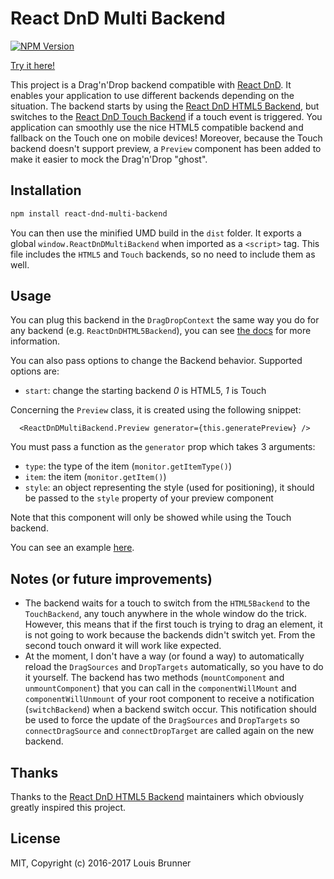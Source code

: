 # React DnD Multi Backend

[![NPM Version][npm-image]][npm-url]

[Try it here!](https://louisbrunner.github.io/react-dnd-multi-backend/examples)

This project is a Drag'n'Drop backend compatible with [React DnD](https://github.com/gaearon/react-dnd).
It enables your application to use different backends depending on the situation. The backend starts by using the [React DnD HTML5 Backend](https://github.com/gaearon/react-dnd-html5-backend), but switches to the [React DnD Touch Backend](https://github.com/yahoo/react-dnd-touch-backend) if a touch event is triggered.
You application can smoothly use the nice HTML5 compatible backend and fallback on the Touch one on mobile devices!
Moreover, because the Touch backend doesn't support preview, a `Preview` component has been added to make it easier to mock the Drag'n'Drop "ghost".

## Installation

```bash
npm install react-dnd-multi-backend
```

You can then use the minified UMD build in the `dist` folder.
It exports a global `window.ReactDnDMultiBackend` when imported as a `<script>` tag.
This file includes the `HTML5` and `Touch` backends, so no need to include them as well.

## Usage

You can plug this backend in the `DragDropContext` the same way you do for any backend (e.g. `ReactDnDHTML5Backend`), you can see [the docs](http://gaearon.github.io/react-dnd/docs-html5-backend.html) for more information.

You can also pass options to change the Backend behavior. Supported options are:

 - `start`: change the starting backend *0* is HTML5, *1* is Touch


Concerning the `Preview` class, it is created using the following snippet:
```
  <ReactDnDMultiBackend.Preview generator={this.generatePreview} />
```
You must pass a function as the `generator` prop which takes 3 arguments:

 - `type`: the type of the item (`monitor.getItemType()`)
 - `item`: the item (`monitor.getItem()`)
 - `style`: an object representing the style (used for positioning), it should be passed to the `style` property of your preview component

Note that this component will only be showed while using the Touch backend.

You can see an example [here](https://github.com/LouisBrunner/react-dnd-multi-backend/blob/master/src/examples/).

## Notes (or future improvements)

 - The backend waits for a touch to switch from the `HTML5Backend` to the `TouchBackend`, any touch anywhere in the whole window do the trick. However, this means that if the first touch is trying to drag an element, it is not going to work because the backends didn't switch yet. From the second touch onward it will work like expected.
 - At the moment, I don't have a way (or found a way) to automatically reload the `DragSources` and `DropTargets` automatically, so you have to do it yourself. The backend has two methods (`mountComponent` and `unmountComponent`) that you can call in the `componentWillMount` and `componentWillUnmount` of your root component to receive a notification (`switchBackend`) when a backend switch occur. This notification should be used to force the update of the `DragSources` and `DropTargets` so `connectDragSource` and `connectDropTarget` are called again on the new backend.

## Thanks

Thanks to the [React DnD HTML5 Backend](https://github.com/gaearon/react-dnd-html5-backend) maintainers which obviously greatly inspired this project.

## License

MIT, Copyright (c) 2016-2017 Louis Brunner



[npm-image]: https://img.shields.io/npm/v/react-dnd-multi-backend.svg
[npm-url]: https://npmjs.org/package/react-dnd-multi-backend
